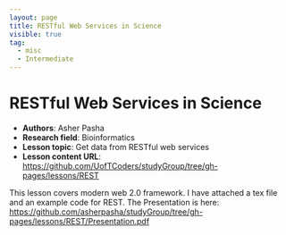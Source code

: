 ```yaml
---
layout: page
title: RESTful Web Services in Science
visible: true
tag:
  - misc
  - Intermediate
---
```

<!-- change visible to true if you want it on the site -->

# RESTful Web Services in Science

 - **Authors**: Asher Pasha
 - **Research field**: Bioinformatics
 - **Lesson topic**: Get data from RESTful web services
 - **Lesson content URL**: <https://github.com/UofTCoders/studyGroup/tree/gh-pages/lessons/REST>

This lesson covers modern web 2.0 framework. I have attached a tex file and an example code for REST. The Presentation is here:<br />
https://github.com/asherpasha/studyGroup/tree/gh-pages/lessons/REST/Presentation.pdf


